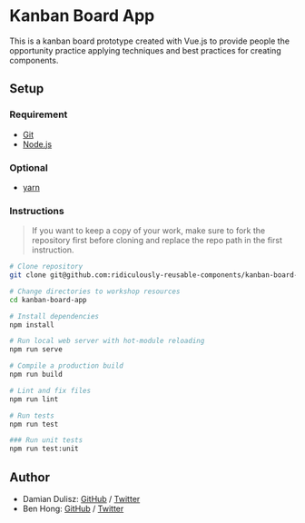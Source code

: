 # Kanban Board App

This is a kanban board prototype created with Vue.js to provide people the opportunity practice applying techniques and best practices for creating components.

## Setup

### Requirement

- [Git](https://git-scm.com/)
- [Node.js](https://nodejs.org/)

### Optional

- [yarn](https://yarnpkg.com/)

### Instructions

> If you want to keep a copy of your work, make sure to fork the repository first before cloning and replace the repo path in the first instruction.

```bash
# Clone repository
git clone git@github.com:ridiculously-reusable-components/kanban-board-app.git

# Change directories to workshop resources
cd kanban-board-app

# Install dependencies
npm install

# Run local web server with hot-module reloading
npm run serve

# Compile a production build
npm run build

# Lint and fix files
npm run lint

# Run tests
npm run test

### Run unit tests
npm run test:unit
```

## Author

- Damian Dulisz: [GitHub](https://www.github.com/shentao) / [Twitter](https://twitter.com/DamianDulisz)
- Ben Hong: [GitHub](https://www.github.com/bencodezen) / [Twitter](https://twitter.com/bencodezen)
